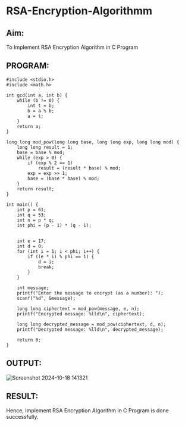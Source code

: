 # RSA-Encryption-Algorithmm

## Aim:
 To Implement RSA Encryption Algorithm in C Program
## PROGRAM: 
```
#include <stdio.h>
#include <math.h>

int gcd(int a, int b) {
    while (b != 0) {
        int t = b;
        b = a % b;
        a = t;
    }
    return a;
}

long long mod_pow(long long base, long long exp, long long mod) {
    long long result = 1;
    base = base % mod;
    while (exp > 0) {
        if (exp % 2 == 1)
            result = (result * base) % mod;
        exp = exp >> 1;
        base = (base * base) % mod;
    }
    return result;
}

int main() {
    int p = 61;
    int q = 53;
    int n = p * q;
    int phi = (p - 1) * (q - 1);


    int e = 17; 
    int d = 0;
    for (int i = 1; i < phi; i++) {
        if ((e * i) % phi == 1) {
            d = i;
            break;
        }
    }

    int message;
    printf("Enter the message to encrypt (as a number): ");
    scanf("%d", &message);

    long long ciphertext = mod_pow(message, e, n);
    printf("Encrypted message: %lld\n", ciphertext);

    long long decrypted_message = mod_pow(ciphertext, d, n);
    printf("Decrypted message: %lld\n", decrypted_message);

    return 0;
}
```
## OUTPUT:
![Screenshot 2024-10-18 141321](https://github.com/user-attachments/assets/dca6285a-d306-41ff-a48b-cbf3721415cc)
## RESULT: 
Hence, Implement RSA Encryption Algorithm in C Program is done successfully.
